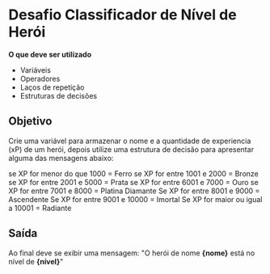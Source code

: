 # Desafio Classificador de Nível de Herói

**O que deve ser utilizado**
- Variáveis
- Operadores
- Laços de repetição
- Estruturas de decisões

## Objetivo
Crie uma variável para armazenar o nome e a quantidade de experiencia (xP) de um herói, depois utilize uma estrutura de decisão para apresentar alguma das mensagens abaixo:

se XP for menor do que 1000 = Ferro
se XP for entre 1001 e 2000 = Bronze
se XP for entre 2001 e 5000 = Prata 
se XP for entre 6001 e 7000 = Ouro
se XP for entre 7001 e 8000 = Platina Diamante
Se XP for entre 8001 e 9000 = Ascendente
Se XP for entre 9001 e 10000 = Imortal
Se XP for maior ou igual a 10001 = Radiante

## Saída
Ao final deve se exibir uma mensagem:
"O herói de nome **{nome}** está no nível de **{nível}**"
